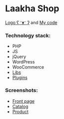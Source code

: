 # Laakha Shop

[Logo ʕ ᵔᴥᵔ ʔ](https://github.com/mizuhomizuho/laakha/blob/master/screenshots/Screenshot_326.png)
and [My code](https://github.com/mizuhomizuho/laakha/tree/master/www/wp-content/themes/laakha)

### Technology stack:

- PHP
- JS
- jQuery
- WordPress
- WooCommerce
- [Libs](https://github.com/mizuhomizuho/laakha/tree/master/www/wp-content/themes/laakha/libs)
- [Plugins](https://github.com/mizuhomizuho/laakha/tree/master/www/wp-content/plugins)

### Screenshots:

- [Front page](https://github.com/mizuhomizuho/laakha/blob/master/screenshots/laakha.com_v8.png)
- [Catalog](https://github.com/mizuhomizuho/laakha/blob/master/screenshots/laakha.com_shop_.png)
- [Product](https://github.com/mizuhomizuho/laakha/blob/master/screenshots/laakha-cat.png)
